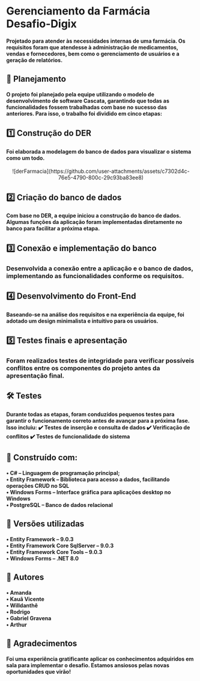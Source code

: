 <h1>Gerenciamento da Farmácia Desafio-Digix</h1>
<h4>Projetado para atender às necessidades internas de uma farmácia. Os requisitos foram que atendesse à administração de medicamentos, vendas e fornecedores, bem como o gerenciamento de usuários e a geração de relatórios.</h4>

<h2>📌 Planejamento</h2>
<h4>O projeto foi planejado pela equipe utilizando o modelo de desenvolvimento de software Cascata, garantindo que todas as funcionalidades fossem trabalhadas com base no sucesso das anteriores. Para isso, o trabalho foi dividido em cinco etapas:</h4>

<h2>1️⃣ Construção do DER</h2>

<h4>Foi elaborada a modelagem do banco de dados para visualizar o sistema como um todo.</h4>
<div align="center">
  ![derFarmacia](https://github.com/user-attachments/assets/c7302d4c-76e5-4790-800c-29c93ba83ee8)
</div>

<h2>2️⃣ Criação do banco de dados</h2>
<h4>Com base no DER, a equipe iniciou a construção do banco de dados. Algumas funções da aplicação foram implementadas diretamente no banco para facilitar a próxima etapa.</h4>

<h2>3️⃣ Conexão e implementação do banco</h2>
<h3>Desenvolvida a conexão entre a aplicação e o banco de dados, implementando as funcionalidades conforme os requisitos.</h3>

<h2>4️⃣ Desenvolvimento do Front-End</h2>
<h4>Baseando-se na análise dos requisitos e na experiência da equipe, foi adotado um design minimalista e intuitivo para os usuários.</h4>

<h2>5️⃣ Testes finais e apresentação</h2>
<h3>Foram realizados testes de integridade para verificar possíveis conflitos entre os componentes do projeto antes da apresentação final.</h3>

<h2>🛠️ Testes</h2>
<h4>Durante todas as etapas, foram conduzidos pequenos testes para garantir o funcionamento correto antes de avançar para a próxima fase. Isso incluiu:
✔️ Testes de inserção e consulta de dados
✔️ Verificação de conflitos
✔️ Testes de funcionalidade do sistema</h4>

<h2>🚀 Construído com:</h2>
<h4>• C# – Linguagem de programação principal;<br>  
• Entity Framework – Biblioteca para acesso a dados, facilitando operações CRUD no SQL<br>
• Windows Forms – Interface gráfica para aplicações desktop no Windows<br>
• PostgreSQL – Banco de dados relacional</h4>

<h2>📌 Versões utilizadas</h2>
<h4>• Entity Framework – 9.0.3<br>
• Entity Framework Core SqlServer – 9.0.3<br>
• Entity Framework Core Tools – 9.0.3<br>
• Windows Forms – .NET 8.0</h4>

<h2>👥 Autores</h2>
<h4>• Amanda<br>
• Kauã Vicente<br>
• Willdanthê<br>
• Rodrigo<br>
• Gabriel Gravena<br>
• Arthur
</h4>

<h2>🎉 Agradecimentos</h2>
<h4>Foi uma experiência gratificante aplicar os conhecimentos adquiridos em sala para implementar o desafio. Estamos ansiosos pelas novas oportunidades que virão!</h4>
